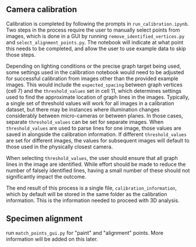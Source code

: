 ## Camera calibration 
Calibration is completed by following the prompts in `run_calibration.ipynb`. Two steps in the process require the user to manually select points from images, which is done in a GUI by running `remove_identified_vertices.py` and `select_alignment_points.py`. The notebook will indicate at what point this needs to be completed, and allow the user to use example data to skip those steps.

Depending on lighting conditions or the precise graph target being used, some settings used in the calibration notebook would need to be adjusted for successful calibration from images other than the provided example images. This would include the ``expected_spacing`` between graph vertices (cell 7) and the ``threshold_values`` set in cell 11, which determines settings used to find the approximate location of graph lines in the images. Typically, a single set of threshold values will work for all images in a calibration dataset, but there may be instances where illumination changes considerably between micro-cameras or between planes. In those cases, separate ``threshold_values`` can be set for separate images. When `threshold_values` are used to parse lines for one image, those values are saved in alongside the calibration information. If different `threshold_values` are set for different images, the values for subsequent images will default to those used in the physically closest camera. 

When selecting ``threshold_values``, the user should ensure that all graph lines in the image are identified. While effort should be made to reduce the number of falsely identified lines, having a small number of these should not significantly impact the outcome. 

The end result of this process is a single file, ``calibration_information``, which by default will be stored in the same folder as the calibration information. This is the information needed to proceed with 3D analysis. 


## Specimen alignment

run ``match_points_gui.py`` for "paint" and "alignment" points. More information will be added on this later.  